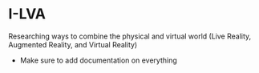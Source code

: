 # I-LVA
Researching ways to combine the physical and virtual world (Live Reality, Augmented Reality, and Virtual Reality)
- Make sure to add documentation on everything
